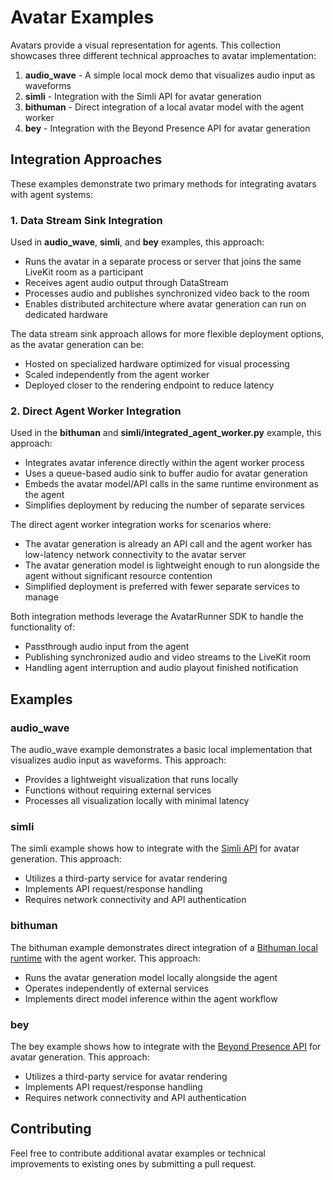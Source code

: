 # Avatar Examples

Avatars provide a visual representation for agents. This collection showcases three different technical approaches to avatar implementation:

1. **audio_wave** - A simple local mock demo that visualizes audio input as waveforms
2. **simli** - Integration with the Simli API for avatar generation
3. **bithuman** - Direct integration of a local avatar model with the agent worker
4. **bey** - Integration with the Beyond Presence API for avatar generation

## Integration Approaches

These examples demonstrate two primary methods for integrating avatars with agent systems:

### 1. Data Stream Sink Integration

Used in **audio_wave**, **simli**, and **bey** examples, this approach:
- Runs the avatar in a separate process or server that joins the same LiveKit room as a participant
- Receives agent audio output through DataStream
- Processes audio and publishes synchronized video back to the room
- Enables distributed architecture where avatar generation can run on dedicated hardware

The data stream sink approach allows for more flexible deployment options, as the avatar generation can be:
- Hosted on specialized hardware optimized for visual processing
- Scaled independently from the agent worker
- Deployed closer to the rendering endpoint to reduce latency

### 2. Direct Agent Worker Integration

Used in the **bithuman** and **simli/integrated_agent_worker.py** example, this approach:
- Integrates avatar inference directly within the agent worker process
- Uses a queue-based audio sink to buffer audio for avatar generation
- Embeds the avatar model/API calls in the same runtime environment as the agent
- Simplifies deployment by reducing the number of separate services

The direct agent worker integration works for scenarios where:
- The avatar generation is already an API call and the agent worker has low-latency network connectivity to the avatar server
- The avatar generation model is lightweight enough to run alongside the agent without significant resource contention
- Simplified deployment is preferred with fewer separate services to manage

Both integration methods leverage the AvatarRunner SDK to handle the functionality of:
- Passthrough audio input from the agent
- Publishing synchronized audio and video streams to the LiveKit room
- Handling agent interruption and audio playout finished notification


## Examples

### audio_wave

The audio_wave example demonstrates a basic local implementation that visualizes audio input as waveforms. This approach:
- Provides a lightweight visualization that runs locally
- Functions without requiring external services
- Processes all visualization locally with minimal latency

### simli

The simli example shows how to integrate with the [Simli API](https://docs.simli.com/introduction) for avatar generation. This approach:
- Utilizes a third-party service for avatar rendering
- Implements API request/response handling
- Requires network connectivity and API authentication

### bithuman

The bithuman example demonstrates direct integration of a [Bithuman local runtime](https://docs.bithuman.io/api-reference/runtime/introduction) with the agent worker. This approach:
- Runs the avatar generation model locally alongside the agent
- Operates independently of external services
- Implements direct model inference within the agent workflow

### bey

The bey example shows how to integrate with the [Beyond Presence API](https://docs.bey.dev/introduction) for avatar generation. This approach:
- Utilizes a third-party service for avatar rendering
- Implements API request/response handling
- Requires network connectivity and API authentication


## Contributing

Feel free to contribute additional avatar examples or technical improvements to existing ones by submitting a pull request.
